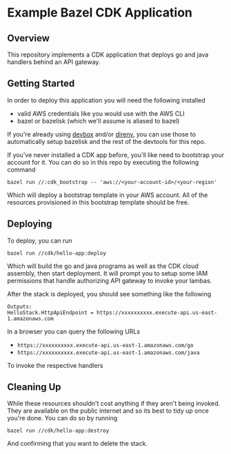 # Example Bazel CDK Application

## Overview

This repository implements a CDK application that deploys go and java handlers
behind an API gateway.

## Getting Started

In order to deploy this application you will need the following installed

* valid AWS credentials like you would use with the AWS CLI
* bazel or bazelisk (which we'll assume is aliased to bazel)

If you're already using [devbox](https://www.dev-box.app/) and/or
[direnv](https://direnv.net/), you can use those to automatically setup
bazelisk and the rest of the devtools for this repo.

If you've never installed a CDK app before, you'll like need to bootstrap your
account for it. You can do so in this repo by executing the following command

```
bazel run //:cdk_bootstrap -- 'aws://<your-account-id>/<your-region'
```

Which will deploy a bootstrap template in your AWS account. All of the
resources provisioned in this bootstrap template should be free.

## Deploying

To deploy, you can run

```
bazel run //cdk/hello-app:deploy
```

Which will build the go and java programs as well as the CDK cloud assembly,
then start deployment. It will prompt you to setup some IAM permissions that
handle authorizing API gateway to invoke your lambas.

After the stack is deployed, you should see something like the following

```
Outputs:
HelloStack.HttpApiEndpoint = https://xxxxxxxxxx.execute-api.us-east-1.amazonaws.com
```

In a browser you can query the following URLs

* `https://xxxxxxxxxx.execute-api.us-east-1.amazonaws.com/go`
* `https://xxxxxxxxxx.execute-api.us-east-1.amazonaws.com/java`

To invoke the respective handlers

## Cleaning Up

While these resources shouldn't cost anything if they aren't being invoked.
They are available on the public internet and so its best to tidy up once
you're done. You can do so by running

```
bazel run //cdk/hello-app:destroy
```

And confirming that you want to delete the stack.
